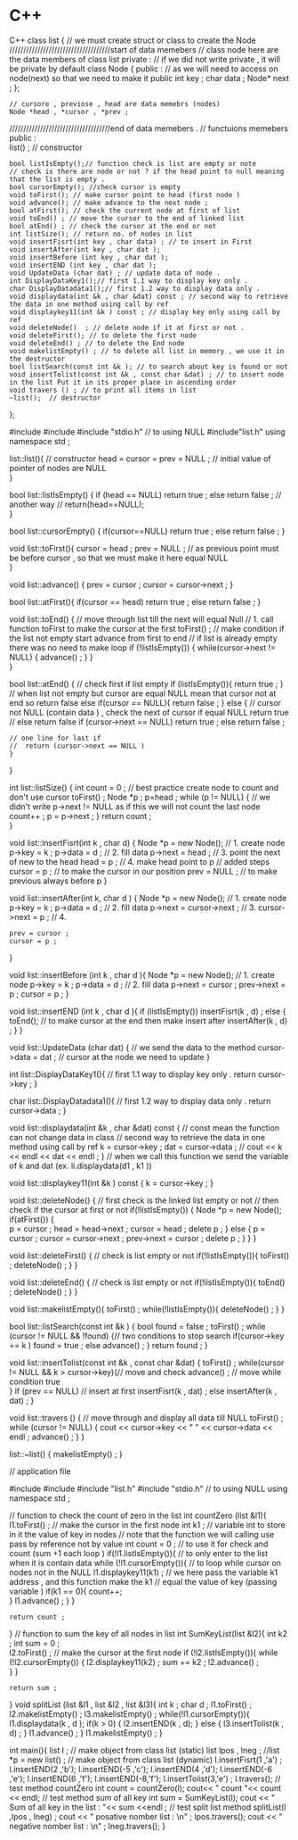 # C++
C++ 
class list {
    // we must create struct or class to create the Node 
////////////////////////////////////start of data memebers 
    // class node here are the data members of class list 
private : // if we did not write private , it will be private by default 
    class Node {
    public : // as we will need to access on node(next) so that we need to make it public
        int key ;
        char data ;
        Node* next ;
    };
    
    
 
    // cursore , previose , head are data memebrs (nodes) 
    Node *head , *cursor , *prev ; 
////////////////////////////////////end of data memebers .
// functuions memebers 
public :   
    list() ; // constructor  

    bool listIsEmpty();// function check is list are empty or note 
    // check is there are node or not ? if the head point to null meaning that the list is empty . 
    bool cursorEmpty(); //check cursor is empty 
    void toFirst(); // make cursor point to head (first node ) 
    void advance(); // make advance to the next node ;
    bool atFirst(); // check the current node at first of list 
    void toEnd() ; // move the cursor to the end of linked list 
    bool atEnd() ; // check the cursor at the end or not 
    int listSize(); // return no. of nodes in list 
    void insertFisrt(int key , char data) ; // to insert in First 
    void insertAfter(int key , char dat ); 
    void insertBefore (int key , char dat ); 
    void insertEND (int key , char dat );
    void UpdateData (char dat) ; // update data of node .
    int DisplayDataKey1();// first 1.1 way to display key only .
    char DisplayDatadata1();// first 1.2 way to display data only .
    void displaydata(int &k , char &dat) const ; // second way to retrieve the data in one method using call by ref
    void displaykey11(int &k ) const ; // display key only using call by ref
    void deleteNode()  ; // delete node if it at first or not .
    void deleteFirst(); // to delete the first node 
    void deleteEnd() ; // to delete the End node 
    void makelistEmpty() ; // to delete all list in memory , we use it in the destructor 
    bool listSearch(const int &k ); // to search about key is found or not 
    void insertTolist(const int &k , const char &dat) ; // to insert node in the list Put it in its proper place in ascending order
    void travers () ; // to print all items in list 
    ~list();  // destructor 
};


#include<iostream>
#include<String>
#include "stdio.h"  // to using NULL 
#include"list.h" 
using namespace std ;

list::list(){ // constructor 
    head = cursor = prev =  NULL ;   // initial value of pointer of nodes are NULL    
}

bool list::listIsEmpty() {
    if (head == NULL)
        return true ;
    else
        return false ;
    // another way 
    //  return(head==NULL);  
}

bool list::cursorEmpty() {
    if(cursor==NULL) 
        return true ;
    else 
        return false ;
}

void list::toFirst(){
    cursor = head ; 
    prev = NULL ; // as previous point must be before cursor , so that we must make it here equal NULL    
}

void list::advance() {
    prev = cursor ;
    cursor = cursor->next ;
}

bool list::atFirst(){
    if(cursor == head)
        return true ;
    else 
        return false ;
}

void list::toEnd() {
    // move through list till the next will equal Null
    // 1. call function toFirst to make the cursor at the first 
    toFirst() ;
    // make condition if the list not empty start advance from first to end 
    // if list is already empty there was no need to make loop 
    if (!listIsEmpty()) {
        while(cursor->next != NULL) {
            advance() ; 
        }
    }    
}

bool list::atEnd() {
    // check first if list empty
    if (listIsEmpty()){
        return true ;
    }
    // when list not empty but cursor are equal NULL mean that cursor not at end so return false
    else if(cursor == NULL){
        return false ;
    } else { // cursor not NULL (contain data ) , check the next of cursor if equal NULL return true
    // else return false
        if (cursor->next == NULL) 
            return true ;
        else 
            return false ; 
    
    // one line for last if 
    //  return (cursor->next == NULL ) 
    }
}

int list::listSize() {
    int count = 0 ;
    // best practice create node to count and don't use cursor 
    toFirst() ; 
    Node *p ;
    p=head ; 
    while (p != NULL) { // we didn't write p->next != NULL as if this we will not count the last node
        count++ ;
        p = p->next ;
    }
    return count ;    
}

void list::insertFisrt(int k , char d) {
    Node *p = new Node();  // 1. create node 
    p->key = k ; p->data = d ;  // 2. fill data 
    p->next = head ;   // 3. point the next of new to the head 
    head = p ; // 4. make head point to p 
    // added steps 
    cursor = p ;  // to make the cursor in our position 
    prev = NULL ;  // to make previous always before p 
}

void list::insertAfter(int k, char d ) {
    Node *p = new Node();  // 1. create node 
    p->key = k ; p->data = d ;  // 2. fill data 
    p->next = cursor->next ;  // 3.
    cursor->next = p ;  // 4.
    
    prev = cursor ;
    cursor = p ; 
}

void list::insertBefore (int k , char d ){
    Node *p = new Node();  // 1. create node 
    p->key = k ; p->data = d ;  // 2. fill data 
    p->next = cursor ;
    prev->next = p ;
    cursor = p ; 
}

void list::insertEND (int k , char d ){
    if (listIsEmpty()) insertFisrt(k , d) ;
    else {
        toEnd(); // to make cursor at the end then make insert after 
        insertAfter(k , d) ;
    }
}

void list::UpdateData (char dat) { // we send the data to the method 
    cursor->data = dat ;  // cursor at the node we need to update 
}

int list::DisplayDataKey1(){
    // first 1.1 way to display key only .
    return cursor->key ; 
}

char list::DisplayDatadata1(){
    // first 1.2 way to display data only .
    return cursor->data ; 
}

void list::displaydata(int &k , char &dat) const { // const mean the function can not change data in class 
    // second way to retrieve the data in one method using call by ref
    k = cursor->key ;
    dat = cursor->data ;
   // cout << k << endl << dat << endl ;
} // when we call this function we send the variable of k and dat (ex. li.displaydata(d1 , k1 ))

void list::displaykey11(int &k ) const {
    k = cursor->key ;
}

void list::deleteNode()  {
    // first check is the linked list empty or not 
    // then check if the cursor at first or not 
    if(!listIsEmpty()) {
        Node *p = new Node();
        if(atFirst()) {        
            p = cursor ;
            head = head->next ;
            cursor = head ;
            delete p ;
        } else {
            p = cursor ;
            cursor = cursor->next ;
            prev->next = cursor ;
            delete p ;
        }
    }
}

void list::deleteFirst() {
    // check is list empty or not 
    if(!listIsEmpty()){
        toFirst() ;
        deleteNode() ;
    }
}

void list::deleteEnd() {
    // check is list empty or not 
    if(!listIsEmpty()){
        toEnd() ;
        deleteNode() ;
    }
}

void list::makelistEmpty(){
    toFirst() ;
    while(!listIsEmpty()){
        deleteNode() ;
    }
}

bool list::listSearch(const int &k ) {
    bool found = false ;
    toFirst() ;
    while (cursor != NULL &&  !found) {// two conditions to stop search 
        if(cursor->key == k )
            found = true ;
        else 
            advance() ;
    } 
    return found ;
}

void list::insertTolist(const int &k , const char &dat) {
    toFirst() ;
    while(cursor != NULL && k > cursor->key){// move and check 
        advance() ;    // move while condition true     
    }
    if (prev == NULL) // insert at first 
        insertFisrt(k , dat) ;
    else
        insertAfter(k , dat) ;
}

void list::travers () {
    // move through and display all data till NULL 
    toFirst() ;
    while (cursor != NULL) {
        cout << cursor->key << " " << cursor->data << endl ; 
        advance() ;
    }
}

list::~list() {
    makelistEmpty() ;
}


// application file 


#include <iostream>
#include <String>
#include "list.h"
#include "stdio.h"  // to using NULL 
using namespace std ;

// function to check the count of zero in the list 
int countZero (list &l1){
	l1.toFirst() ;  // make the cursor in the first node 
	int k1 ;   // variable int to store in it the value of key in nodes 
	// note that the function we will calling use pass by reference not by value 
	int count = 0 ; // to use it for check and count (sum +1 each loop )
	if(!l1.listIsEmpty()){ // to only enter to the list when it is contain data
		while (!l1.cursorEmpty()){ // to loop while cursor on nodes not in the NULL
		l1.displaykey11(k1) ; // we here pass the variable k1 address , and this function make the k1 
		 // equal the value of key (passing variable )
	  	if(k1 == 0){
	  	count++; 	
		  }
	  	l1.advance() ;
	   }
		}
	  
		
	return count ;
	
}
// function to sum the key of all nodes in list 
int SumKeyList(list &l2){
	int k2 ;
	int sum = 0 ;  
	l2.toFirst() ; // make the cursor at the first node 
	if (!l2.listIsEmpty()){
		while (!l2.cursorEmpty()) {
		   l2.displaykey11(k2) ;
			sum += k2  ;
			l2.advance() ;	
		}
	}
	
	return sum ;
}
void splitList (list &l1 , list &l2 , list &l3){
	int k ;
	char d ;
	l1.toFirst() ;
	l2.makelistEmpty() ;
	l3.makelistEmpty() ;
	while(!l1.cursorEmpty()){
		l1.displaydata(k , d );
		if(k > 0) {
			l2.insertEND(k , d);
		} else {
			l3.insertTolist(k , d) ;
		}
		l1.advance() ;
	}
	l1.makelistEmpty() ;
}

int main(){
	list l ; // make object from class list  (static)
	list lpos , lneg ; 
	//list *p = new list() ; // make object from class list (dynamic)
	l.insertFisrt(1 ,'a') ;
	l.insertEND(2 ,'b');
	l.insertEND(-5 ,'c');
	l.insertEND(4 ,'d');
	l.insertEND(-6 ,'e');
	l.insertEND(6 ,'f');
	l.insertEND(-8,'f');
	l.insertTolist(3,'e') ;	
	l.travers();
	// test method countZero
  int count = countZero(l);
	cout<< " count "<< count << endl;
	// test method sum of all key 
	int sum = SumKeyList(l);
	cout << " Sum of all key in the list : "<< sum <<endl ;	
	// test split list method
	splitList(l ,lpos , lneg) ;
	cout << " posative nomber list  : \n" ; 
	 lpos.travers();
    cout << " negative nomber list  : \n" ;
     lneg.travers();
}

